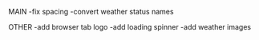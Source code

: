MAIN
    -fix spacing
    -convert weather status names



OTHER
    -add browser tab logo
    -add loading spinner
    -add weather images